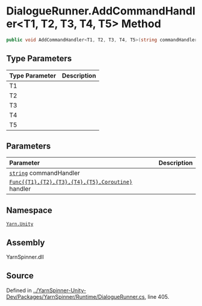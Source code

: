 # DialogueRunner.AddCommandHandler<T1, T2, T3, T4, T5> Method


```csharp
public void AddCommandHandler<T1, T2, T3, T4, T5>(string commandHandler, System.Func<T1, T2, T3, T4, T5, Coroutine> handler)
```

## Type Parameters
|Type Parameter|Description|
|:---|:---|
|T1||
|T2||
|T3||
|T4||
|T5||
## Parameters
|Parameter|Description|
|:---|:---|
|[`string`](https://docs.microsoft.com/dotnet/api/System.String) commandHandler||
|[`Func{{T1},{T2},{T3},{T4},{T5},Coroutine}`](https://docs.microsoft.com/dotnet/api/System.Func{{T1},{T2},{T3},{T4},{T5},Coroutine}) handler||


## Namespace
[`Yarn.Unity`](/api/csharp/yarn.unity/README.md)

## Assembly
YarnSpinner.dll

## Source
Defined in [../YarnSpinner-Unity-Dev/Packages/YarnSpinner/Runtime/DialogueRunner.cs](https://github.com/YarnSpinnerTool/YarnSpinner-Unity//blob/develop/Runtime/DialogueRunner.cs#L405), line 405.
